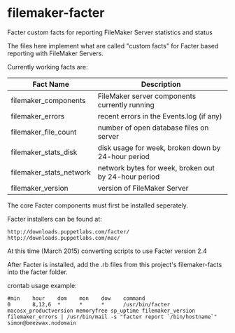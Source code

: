 # filemaker-facter
Facter custom facts for reporting FileMaker Server statistics and status

The files here implement what are called "custom facts" for Facter based reporting with FileMaker Servers.

Currently working facts are:

| Fact Name               | Description |
|-------------------------|-------------|
| filemaker_components    | FileMaker server components currently running |
| filemaker_errors        | recent errors in the Events.log (if any) |
| filemaker_file_count    | number of open database files on server |
| filemaker_stats_disk    | disk usage for week, broken down by 24-hour period |
| filemaker_stats_network | network bytes for week, broken out by 24-hour period |
| filemaker_version       | version of FileMaker Server |

The core Facter components must first be installed seperately.

Facter installers can be found at:

	http://downloads.puppetlabs.com/facter/
	http://downloads.puppetlabs.com/mac/

At this time (March 2015) converting scripts to use Facter version 2.4

After Facter is installed, add the .rb files from this project's filemaker-facts into the facter folder. 

crontab usage example:
```
#min    hour    dom    mon    dow    command
0       8,12,6  *      *      *      /usr/bin/facter macosx_productversion memoryfree sp_uptime filemaker_version filemaker_errors | /usr/bin/mail -s "facter report `/bin/hostname`" simon@beezwax.nodomain
```
